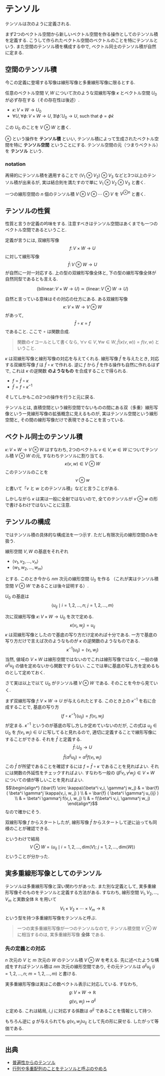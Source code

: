 # テンソル

テンソルは次のように定義される.

まず2つのベクトル空間から新しいベクトル空間を作る操作としてのテンソル積を定義する.
こうして作られたベクトル空間のベクトルのことを特にテンソルという.
また空間のテンソル積を構成する中で, ベクトル同士のテンソル積が自然に定まる.

## 空間のテンソル積

今この定義に登場する写像は線形写像と多重線形写像に限るとする.

任意のベクトル空間 $V, W$ について次のような双線形写像 $\kappa$ とベクトル空間 $U_0$ が必ず存在する（その存在性は後述）.

- $\kappa \colon V \times W \to U_0$
- $\forall U, \forall \phi \colon V \times W \to U, \exists ! \bar{\phi} \colon U_0 \to U,$ such that $\phi = \bar{\phi} \kappa$

この $U_0$ のことを $V \otimes W$ と書く.

$\otimes$ という操作を **テンソル積** といい, テンソル積によって生成されたベクトル空間を特に **テンソル空間** ということにする.
テンソル空間の元（つまりベクトル）を **テンソル** という.

### notation

再帰的にテンソル積を適用することで
$(V_1 \otimes V_2) \otimes V_3$
などと3つ以上のテンソル積が出来るが, 実は結合則を満たすので単に
$V_1 \otimes V_2 \otimes V_3$
と書く.

一つの線形空間の $n$ 個のテンソル積
$V \otimes V \otimes \cdots \otimes V$
を
$V^{\otimes n}$
と書く.

## テンソルの性質

性質と言うか定義の吟味をする.
注意すべきはテンソル空間はあくまでも一つのベクトル空間であるということ.

定義が言うには, 双線形写像
$$f \colon V \times W \to U$$
に対して線形写像
$$\bar{f} \colon V \otimes W \to U$$
が自然に一対一対応する.
上の型の双線形写像全体と, 下の型の線形写像全体が自然同型であるとも言える.

$$\{ \text{bilinear} \colon V \times W \to U \} \simeq \{ \text{linear} \colon V \otimes W \to U \}$$

自然と言っている意味はその対応の仕方にある.
ある双線形写像
$$\kappa \colon V \times W \to V \otimes W$$
があって,
$$\bar{f} \circ \kappa = f$$
であること.
ここで $\circ$ は関数合成.

> 関数のイコールとして書くなら,
> $\forall v \in V, \forall w \in W, \bar{f}(\kappa(v, w)) = f(v, w)$
> ということ.

$\kappa$ は双線形写像と線形写像の対応を与えてくれる.
線形写像 $\bar{f}$ を与えたとき, 対応する双線形写像 $f$ は $\bar{f} \circ \kappa$ で作れる.
逆に $f$ から $\bar{f}$ を作る操作も自然に作れるはずで,
これは $\kappa$ の逆関数 **のようなもの** を合成することで得られる.

- $f = \bar{f} \circ \kappa$
- $\bar{f} = f \circ \kappa^{-1}$

そしてしかもこの2つの操作を行うと元に戻る.

テンソルとは,
直積空間という線形空間でないものの間にある双（多重）線形写像という一見線形写像の拡張概念に見えるものが,
実はテンソル空間という線形空間と, その間の線形写像だけで表現できることを言っている.

## ベクトル同士のテンソル積

$\kappa \colon V \times W \to V \otimes W$
はすなわち,
2つのベクトル $v \in V, w \in W$ についてテンソル積 $V \otimes W$ の元, すなわちテンソルに割り当てる.
$$\kappa(v, w) \in V \otimes W$$
このテンソルのことを
$$v \otimes w$$
と書いて「$v$ と $w$ とのテンソル積」などと言うことがある.

しかしながら $\kappa$ は実は一般に全射ではないので,
全てのテンソルが $v \otimes w$ の形で書けるわけではないことに注意.

## テンソルの構成

ではテンソル積の具体的な構成法を一つ示す.
ただし有限次元の線形空間のみを扱う.

線形空間 $V, W$ の基底をそれぞれ

- $\langle v_1, v_2, \ldots, v_n \rangle$
- $\langle w_1, w_2, \ldots, w_m \rangle$

とする.
このとき今から $nm$ 次元の線形空間 $U_0$ を作る
（これが実はテンソル積空間 $V \otimes W$ であることは後々証明する）.

$U_0$ の基底は
$$\langle u_{ij} \mid i=1,2,\ldots,n ;~ j=1,2,\ldots,m \rangle$$

次に双線形写像 $\kappa \colon V \times W \to U_0$ を次で定める.
$$\kappa(v_i, w_j) = u_{ij}$$
$\kappa$ は双線形写像としたので基底の写り方だけ定めれば十分である.
一方で基底の写り方だけで言えば次のようなものが $\kappa$ の逆関数のようなものである.
$$\kappa^{-1}(u_{ij}) = (v_i, w_j)$$
当然, 値域の $V \times W$ は線形空間ではないのでこれは線形写像ではなく,
一般の値 $\alpha^{ij} u_{ij}$ の値を定めないから関数ですらない.
ここでは単に基底の写し方を定めるものとして定めておく.

さて実は以上で以て $U_0$ がテンソル積 $V \otimes W$ である.
そのことを今から見ていく.

まず双線形写像 $f \colon V \times W \to U$ が与えられたとする.
このとき上の $\kappa^{-1}$ を右に合成することで,
基底の写り方
$$(f \circ \kappa^{-1}) (u_{ij}) = f(v_i, w_j)$$
が定まる.
$\kappa^{-1}$ というのが基底の写し方しか定めていないのだが,
この式は $u_{ij} \in U_0$ を $f(v_i, w_j) \in U$ に写してると見れるので,
適切に定義することで線形写像にすることができる.
それを $\bar{f}$ と定義する.
$$\bar{f} \colon U_0 \to U$$
$$\bar{f} (\alpha^{ij} u_{ij}) = \alpha^{ij} f(v_i, w_j)$$
この $\bar{f}$ が所望であることを確認するには
$f = \bar{f} \circ \kappa$
であることを見ればよい.
それには関数の外延性をチェックすればよい.
すなわち一般の $(\beta^i v_i, \gamma^j w_j) \in V \times W$ についての値が等しいことを見ればよい.
$$\begin{align*}
(\bar{f} \circ \kappa)(\beta^i v_i, \gamma^j w_j)
& = \bar{f} ( \beta^i \gamma^j \kappa(v_i, w_j) ) \\
& = \bar{f} ( \beta^i \gamma^j u_{ij} ) \\
& = \beta^i \gamma^j f(v_i, w_j) \\
& = f(\beta^i v_i, \gamma^j w_j)
\end{align*}$$
なので確かにそう.

双線形写像 $f$ からスタートしたが,
線形写像 $\bar{f}$ からスタートして逆に辿っても同様のことが確認できる.

というわけで結局
$$V \otimes W = 
\langle u_{ij} \mid i=1,2,\ldots, \mathrm{dim}(V) ;~ j=1,2,\ldots, \mathrm{dim}(W) \rangle$$
ということが分かった.

## 実多重線形写像としてのテンソル

テンソルは多重線形写像と深い関わりがあった.
また別な定義として, 実多重線形写像そのものをテンソルと定義する方法がある.
すなわち, 線形空間 $V_1, V_2, \ldots, V_m$ と実数全体 $\mathbb R$ を用いて
$$V_1 \times V_2 \times \cdots \times V_m \to \mathbb R$$
という型を持つ多重線形写像をテンソルと呼ぶ.

> 一つの実多重線形写像が一つのテンソルなので,
> テンソル積空間 $V \otimes W$ に相当するのは,
> 実多重線形写像 **全体** である.

### 先の定義との対応

$n$ 次元の $V$ と $m$ 次元の $W$ のテンソル積 $V \otimes W$ を考える.
先に述べたような構成をすればテンソル積は $nm$ 次元の線形空間であり,
その元テンソルは $\alpha^{ij} u_{ij}$ $(i=1,2,\ldots,n ;~ m=1,2,\ldots,m)$ と書ける.

実多重線形写像は実はこの数ベクトル表示に対応している.
すなわち,
$$g \colon V \times W \to \mathbb R$$
$$g(v_i, w_j) \mapsto \alpha^{ij}$$
と定める.
これは結局, $i,j$ に対応する係数は $\alpha^{ij}$ であることを情報として持つ.

もちろん逆に $g$ が与えられても $g(v_i, w_j) u_{ij}$ として先の形に戻せる.
したがって等価である.

---

## 出典

- [普遍性からのテンソル](/taglibro/2019/05/16.html)
- [行列や多重配列のことをテンソルと呼ぶのやめろ](/taglibro/2019/01/22.html)
